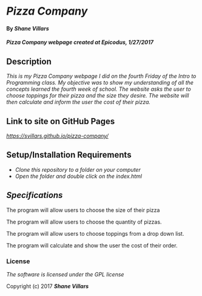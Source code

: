 # _Pizza Company_

#### By _**Shane Villars**_

#### _Pizza Company webpage created at Epicodus, 1/27/2017_

## Description

_This is my Pizza Company webpage I did on the fourth Friday of the Intro to Programming class. My objective was to show my understanding of all the concepts learned the fourth week of school. The website asks the user to choose toppings for their pizza and the size they desire. The website will then calculate and inform the user the cost of their pizza._

## Link to site on GitHub Pages

_https://svillars.github.io/pizza-company/_

## Setup/Installation Requirements

* _Clone this repository to a folder on your computer_
* _Open the folder and double click on the index.html_

## _Specifications_

The program will allow users to choose the size of their pizza

The program will allow users to choose the quantity of pizzas.

The program will allow users to choose toppings from a drop down list.

The program will calculate and show the user the cost of their order.

### License

*The software is licensed under the GPL license*

Copyright (c) 2017 **_Shane Villars_**
